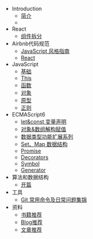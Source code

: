 * Introduction
    * [简介](README.md)
    * 
* React
    * [组件拆分](/react/组件拆分思路.md)
* Airbnb代码规范
    * [JavaScript 风格指南](/airbnb/README.md)
    * [React](/airbnb/react.md)
* JavaScript
    * [基础](/javascript/base.md)
    * [This](/javascript/this.md)
    * [函数](/javascript/func.md)
    * [对象](/javascript/object.md)
    * [原型](/javascript/prototype.md)
    * [正则](/javascript/regexp.md)
* ECMAScript6
    * [let&const 变量声明](/es6/readme.md#新增声明变量)
    * [对象&数组解构赋值](/es6/readme.md#解构赋值)
    * [数据类型功能扩展系列](/es6/readme.md#解构赋值)
    * [Set、Map 数据结构](/es6/set-map.md#解构赋值)
    * [Promise](/es6/promise.md)
    * [Decorators](/es6/decorators.md)
    * [Symbol](/es6/symbol.md)
    * [Generator](/es6/generator.md)
* 算法和数据结构
    * [开篇](/algorithm/readme.md)
* 工具
    - [Git 常用命令及日常问题集锦](/tools/git.md)
* 资料
    - [书籍推荐](/materials/book.md)
    - [Blog推荐](/materials/blog.md)
    - [文章推荐](/materials/article.md)

